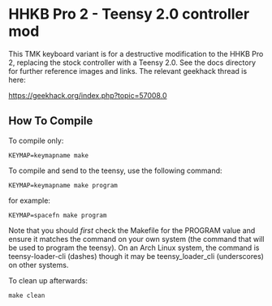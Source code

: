 # HHKB Pro 2 - Teensy 2.0 controller mod

This TMK keyboard variant is for a destructive modification to the HHKB Pro 2,
replacing the stock controller with a Teensy 2.0. See the docs directory for
further reference images and links. The relevant geekhack thread is here:

https://geekhack.org/index.php?topic=57008.0

## How To Compile

To compile only:

    KEYMAP=keymapname make

To compile and send to the teensy, use the following command:

    KEYMAP=keymapname make program

for example:

    KEYMAP=spacefn make program

Note that you should *first* check the Makefile for the PROGRAM value and ensure it matches the command on your own system (the command that will be used to program the teensy). On an Arch Linux system, the command is teensy-loader-cli (dashes) though it may be teensy_loader_cli (underscores) on other systems.

To clean up afterwards:

    make clean
